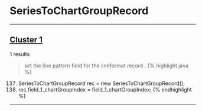 # SeriesToChartGroupRecord

***

## [Cluster 1](./1)
1 results
> set the line pattern field for the lineformat record . 
{% highlight java %}
137. SeriesToChartGroupRecord rec = new SeriesToChartGroupRecord();
139. rec.field_1_chartGroupIndex = field_1_chartGroupIndex;
{% endhighlight %}

***

